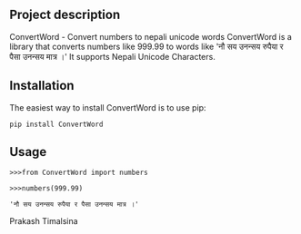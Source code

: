 Project description
-------------------
ConvertWord - Convert numbers to nepali unicode words
ConvertWord is a library that converts numbers like 999.99 to words like 'नौ सय उनन्सय रुपैया र पैसा उनन्सय मात्र ।' It supports Nepali Unicode Characters.


Installation
------------

The easiest way to install ConvertWord is to use pip:

    pip install ConvertWord


Usage
------

    >>>from ConvertWord import numbers

    >>>numbers(999.99)

    'नौ सय उनन्सय रुपैया र पैसा उनन्सय मात्र ।'
 
Prakash Timalsina
